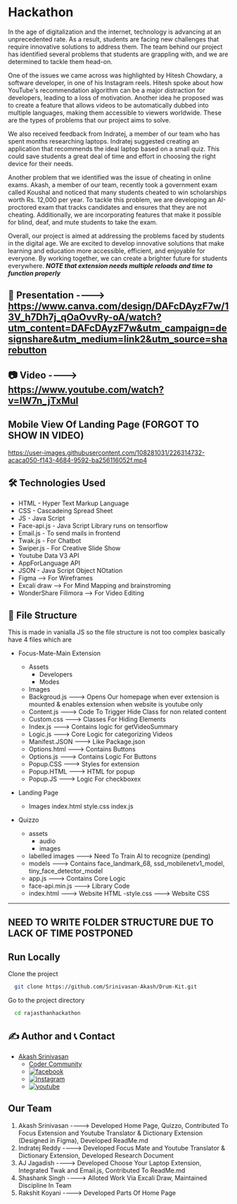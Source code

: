 # Hackathon
In the age of digitalization and the internet, technology is advancing at an unprecedented rate. As a result, students are facing new challenges that require innovative solutions to address them. The team behind our project has identified several problems that students are grappling with, and we are determined to tackle them head-on.

One of the issues we came across was highlighted by Hitesh Chowdary, a software developer, in one of his Instagram reels. Hitesh spoke about how YouTube's recommendation algorithm can be a major distraction for developers, leading to a loss of motivation. Another idea he proposed was to create a feature that allows videos to be automatically dubbed into multiple languages, making them accessible to viewers worldwide. These are the types of problems that our project aims to solve.

We also received feedback from Indratej, a member of our team who has spent months researching laptops. Indratej suggested creating an application that recommends the ideal laptop based on a small quiz. This could save students a great deal of time and effort in choosing the right device for their needs.

Another problem that we identified was the issue of cheating in online exams. Akash, a member of our team, recently took a government exam called Koushal and noticed that many students cheated to win scholarships worth Rs. 12,000 per year. To tackle this problem, we are developing an AI-proctored exam that tracks candidates and ensures that they are not cheating. Additionally, we are incorporating features that make it possible for blind, deaf, and mute students to take the exam.

Overall, our project is aimed at addressing the problems faced by students in the digital age. We are excited to develop innovative solutions that make learning and education more accessible, efficient, and enjoyable for everyone. By working together, we can create a brighter future for students everywhere.
***NOTE that extension needs multiple reloads and time to function properly***

## 🎁 Presentation ----> https://www.canva.com/design/DAFcDAyzF7w/13V_h7Dh7j_qOaOvvRy-oA/watch?utm_content=DAFcDAyzF7w&utm_campaign=designshare&utm_medium=link2&utm_source=sharebutton

## 📷 Video ----> https://www.youtube.com/watch?v=IW7n_jTxMuI

## Mobile View Of Landing Page (FORGOT TO SHOW IN VIDEO)


https://user-images.githubusercontent.com/108281031/226314732-acaca050-f143-4684-9592-ba256116052f.mp4


## 🛠 Technologies Used
  - HTML - Hyper Text Markup Language
  - CSS - Cascadeing Spread Sheet
  - JS - Java Script
  - Face-api.js - Java Script Library runs on tensorflow
  - Email.js - To send mails in frontend
  - Twak.js - For Chatbot
  - Swiper.js - For Creative Slide Show
  - Youtube Data V3 API
  - AppForLanguage API
  - JSON - Java Script Object NOtation
  - Figma --> For Wireframes
  - Excali draw --> For Mind Mapping and brainstroming
  - WonderShare Filimora --> For Video Editing
 
## 📂 File Structure
This is made in vanialla JS so the file structure is not too complex basically have 4 files which are
- Focus-Mate-Main Extension
    - Assets             
        - Developers
        - Modes
    - Images
    - Backgroud.js   --->  Opens Our homepage when ever extension is mounted & enables extension when website is youtube only
    - Content.js     --->  Code To Trigger Hide Class for non related content
    - Custom.css     --->  Classes For Hiding Elements
    - Index.js       --->  Contains logic for getVideoSummary
    - Logic.js       ---> Core Logic for categorizing Videos
    - Manifest.JSON  ---> Like Package.json
    - Options.html   ---> Contains Buttons
    - Options.js     ---> Contains Logic For Buttons
    - Popup.CSS      ---> Styles for extension
    - Popup.HTML     ---> HTML for popup
    - Popup.JS       ---> Logic For checkboxex

- Landing Page
    - Images
    index.html
    style.css
    index.js

- Quizzo
    - assets
        - audio
        - images
    - labelled images  ---> Need To Train AI to recognize (pending)
    - models           ---> Contains face_landmark_68, ssd_mobilenetv1_model, tiny_face_detector_model
    - app.js           ---> Contains Core Logic
    - face-api.min.js  ---> Library Code
    - index.html       ---> Website HTML
    -style.css         ---> Website CSS

------------------------------------------------------------------------------------------------------------------------------------------------------------------
NEED TO WRITE FOLDER STRUCTURE DUE TO LACK OF TIME POSTPONED
-------------------------------------------------------------------------------------------------------------------------------------------------------------------

## Run Locally

Clone the project

```bash
  git clone https://github.com/Srinivasan-Akash/Drum-Kit.git
```

Go to the project directory

```bash
  cd rajasthanhackathon
```
## ✍️ Author and 📞 Contact
- [Akash Srinivasan](https://www.github.com/octokatherine)
    - [Coder Community](https://web.codercommunity.io/user/62d568cb998d86c8883a2766?tab=posts)
    - [![facebook](https://img.shields.io/badge/Facebook-0A66C2?style=for-the-badge&logo=facebook&logoColor=white)](https://www.facebook.com/profile.php?id=100083429257499)
    - [![instagram](https://img.shields.io/badge/Instagram-0A66C2?style=for-the-badge&logo=instagram&logoColor=white)](https://www.instagram.com/akash_prashanthi/)
    - [![youtube](https://img.shields.io/badge/YouTube-ff0000?style=for-the-badge&logo=youtube&logoColor=white)](https://www.youtube.com/channel/UCAv1QdzDgV6MjA60CRtfkIg)

## Our Team 
1) Akash Srinivasan ----> Developed Home Page, Quizzo, Contributed To Focus Extension and Youtube Translator & Dictionary Extension (Designed in Figma), Developed ReadMe.md
2) Indratej Reddy   ----> Developed Focus Mate and Youtube Translator & Dictionary Extension, Developed Research Document
3) AJ Jagadish      ----> Developed Choose Your Laptop Extension, Integrated Twak and Email.js, Contributed To ReadMe.md
4) Shashank Singh   ----> Alloted Work Via Excali Draw, Maintained Discipline In Team 
5) Rakshit Koyani   ----> Developed Parts Of Home Page
